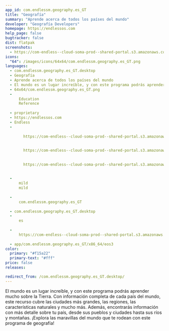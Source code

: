 ```yaml
---
app_id: com.endlessm.geography.es_GT
title: "Geografía"
summary: "Aprende acerca de todos los países del mundo"
developer: "Geografía Developers"
homepage: https://endlessos.com
help_page: false
bugtracker: false
dist: flatpak
screenshots:
  - https://com-endless--cloud-soma-prod--shared-portal.s3.amazonaws.com/apps.265.screenshots.43d3e720-9db4-4ae3-8cf3-7361bf20755b_201810231901291616.png
icons:
  "64": /images/icons/64x64/com.endlessm.geography.es_GT.png
languages:
  - com.endlessm.geography.es_GT.desktop
  - Geografía
  - Aprende acerca de todos los países del mundo
  - El mundo es un lugar increíble, y con este programa podrás aprender mucho sobre la Tierra. Con información completa de cada país del mundo, este recurso cubre las ciudades más grandes, las regiones, las características naturales y mucho más. Además, encontrarás información con más detalle sobre tu país, desde sus pueblos y ciudades hasta sus ríos y montañas. ¡Explora las maravillas del mundo que te rodean con este programa de geografía!
  - 64x64/com.endlessm.geography.es_GT.png
  - 
      Education
      Reference
    
  - proprietary
  - https://endlessos.com
  - Endless
  - 
      
        https://com-endless--cloud-soma-prod--shared-portal.s3.amazonaws.com/apps.265.screenshots.43d3e720-9db4-4ae3-8cf3-7361bf20755b_201810231901291616.png
      
      
        https://com-endless--cloud-soma-prod--shared-portal.s3.amazonaws.com/apps.265.screenshots.b4ec650a-da63-4212-8a8c-c10f7ba1b1c5_201810231901291616.png
      
      
        https://com-endless--cloud-soma-prod--shared-portal.s3.amazonaws.com/apps.265.screenshots.a5c18074-b00d-4c75-a553-b9d25f6eb1e6_201810231901291616.png
      
    
  - 
      mild
      mild
    
  - 
      com.endlessm.geography.es_GT
    
  - com.endlessm.geography.es_GT.desktop
  - 
      es
    
  - 
      https://com-endless--cloud-soma-prod--shared-portal.s3.amazonaws.com/app.1166.appCenterThumbnail.b76538f9-6d65-4e0d-9c3f-a2c0a0c5ebe4_20181023190196066.jpg
    
  - app/com.endlessm.geography.es_GT/x86_64/eos3
color:
  primary: "#f15a22"
  primary-text: "#fff"
price: false
releases:

redirect_from: /com.endlessm.geography.es_GT.desktop/
---
```


<p>El mundo es un lugar increíble, y con este programa podrás aprender mucho sobre la Tierra. Con información completa de cada país del mundo, este recurso cubre las ciudades más grandes, las regiones, las características naturales y mucho más. Además, encontrarás información con más detalle sobre tu país, desde sus pueblos y ciudades hasta sus ríos y montañas. ¡Explora las maravillas del mundo que te rodean con este programa de geografía!</p>
